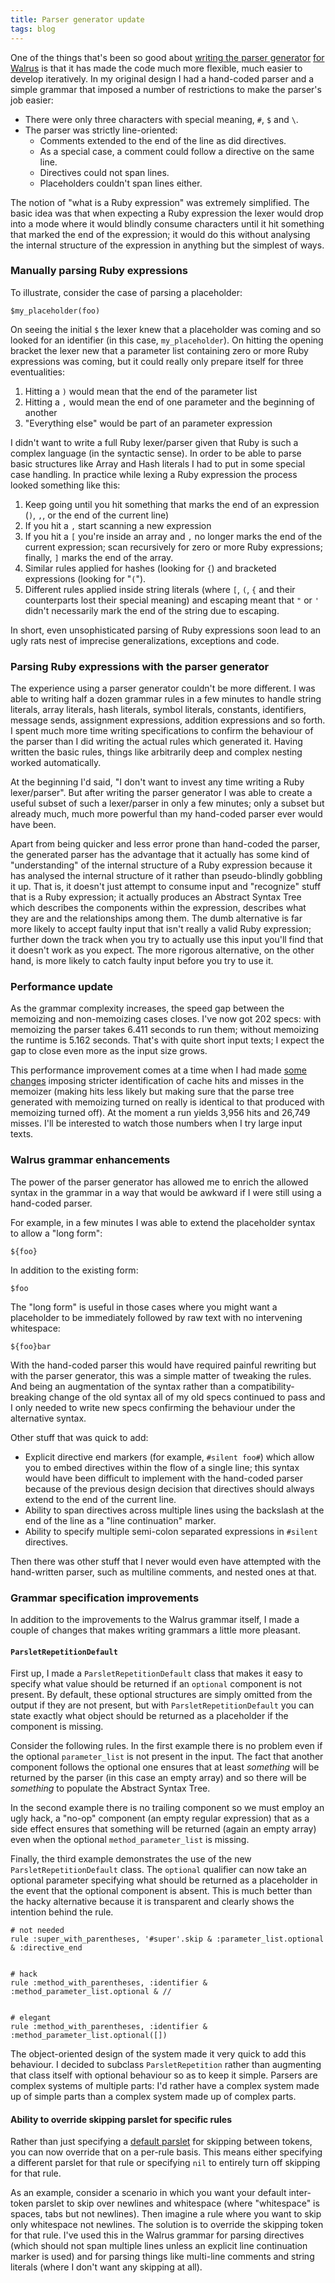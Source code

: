 ```yaml
---
title: Parser generator update
tags: blog
---
```


One of the things that's been so good about [writing the parser generator](http://wincent.com/a/about/wincent/weblog/archives/2007/01/writing_a_parse.php) [for Walrus](http://wincent.com/a/about/wincent/weblog/archives/2007/02/abstract_syntax.php) is that it has made the code much more flexible, much easier to develop iteratively. In my original design I had a hand-coded parser and a simple grammar that imposed a number of restrictions to make the parser's job easier:

-   There were only three characters with special meaning, `#`, `$` and `\`.
-   The parser was strictly line-oriented:
    -   Comments extended to the end of the line as did directives.
    -   As a special case, a comment could follow a directive on the same line.
    -   Directives could not span lines.
    -   Placeholders couldn't span lines either.

The notion of "what is a Ruby expression" was extremely simplified. The basic idea was that when expecting a Ruby expression the lexer would drop into a mode where it would blindly consume characters until it hit something that marked the end of the expression; it would do this without analysing the internal structure of the expression in anything but the simplest of ways.

### Manually parsing Ruby expressions

To illustrate, consider the case of parsing a placeholder:

    $my_placeholder(foo)

On seeing the initial `$` the lexer knew that a placeholder was coming and so looked for an identifier (in this case, `my_placeholder`). On hitting the opening bracket the lexer new that a parameter list containing zero or more Ruby expressions was coming, but it could really only prepare itself for three eventualities:

1.  Hitting a `)` would mean that the end of the parameter list
2.  Hitting a `,` would mean the end of one parameter and the beginning of another
3.  "Everything else" would be part of an parameter expression

I didn't want to write a full Ruby lexer/parser given that Ruby is such a complex language (in the syntactic sense). In order to be able to parse basic structures like Array and Hash literals I had to put in some special case handling. In practice while lexing a Ruby expression the process looked something like this:

1.  Keep going until you hit something that marks the end of an expression (`)`, `,`, or the end of the current line)
2.  If you hit a `,` start scanning a new expression
3.  If you hit a `[` you're inside an array and `,` no longer marks the end of the current expression; scan recursively for zero or more Ruby expressions; finally, `]` marks the end of the array.
4.  Similar rules applied for hashes (looking for `{`) and bracketed expressions (looking for "`(`").
5.  Different rules applied inside string literals (where `[`, `(`, `{` and their counterparts lost their special meaning) and escaping meant that `"` or `'` didn't necessarily mark the end of the string due to escaping.

In short, even unsophisticated parsing of Ruby expressions soon lead to an ugly rats nest of imprecise generalizations, exceptions and code.

### Parsing Ruby expressions with the parser generator

The experience using a parser generator couldn't be more different. I was able to writing half a dozen grammar rules in a few minutes to handle string literals, array literals, hash literals, symbol literals, constants, identifiers, message sends, assignment expressions, addition expressions and so forth. I spent much more time writing specifications to confirm the behaviour of the parser than I did writing the actual rules which generated it. Having written the basic rules, things like arbitrarily deep and complex nesting worked automatically.

At the beginning I'd said, "I don't want to invest any time writing a Ruby lexer/parser". But after writing the parser generator I was able to create a useful subset of such a lexer/parser in only a few minutes; only a subset but already much, much more powerful than my hand-coded parser ever would have been.

Apart from being quicker and less error prone than hand-coded the parser, the generated parser has the advantage that it actually has some kind of "understanding" of the internal structure of a Ruby expression because it has analysed the internal structure of it rather than pseudo-blindly gobbling it up. That is, it doesn't just attempt to consume input and "recognize" stuff that is a Ruby expression; it actually produces an Abstract Syntax Tree which describes the components within the expression, describes what they are and the relationships among them. The dumb alternative is far more likely to accept faulty input that isn't really a valid Ruby expression; further down the track when you try to actually use this input you'll find that it doesn't work as you expect. The more rigorous alternative, on the other hand, is more likely to catch faulty input before you try to use it.

### Performance update

As the grammar complexity increases, the speed gap between the memoizing and non-memoizing cases closes. I've now got 202 specs: with memoizing the parser takes 6.411 seconds to run them; without memoizing the runtime is 5.162 seconds. That's with quite short input texts; I expect the gap to close even more as the input size grows.

This performance improvement comes at a time when I had made [some changes](http://wincent.com/a/about/wincent/weblog/svn-log/archives/2007/02/walrus_r44_6_items_changed.php) imposing stricter identification of cache hits and misses in the memoizer (making hits less likely but making sure that the parse tree generated with memoizing turned on really is identical to that produced with memoizing turned off). At the moment a run yields 3,956 hits and 26,749 misses. I'll be interested to watch those numbers when I try large input texts.

### Walrus grammar enhancements

The power of the parser generator has allowed me to enrich the allowed syntax in the grammar in a way that would be awkward if I were still using a hand-coded parser.

For example, in a few minutes I was able to extend the placeholder syntax to allow a "long form":

    ${foo}

In addition to the existing form:

    $foo

The "long form" is useful in those cases where you might want a placeholder to be immediately followed by raw text with no intervening whitespace:

    ${foo}bar

With the hand-coded parser this would have required painful rewriting but with the parser generator, this was a simple matter of tweaking the rules. And being an augmentation of the syntax rather than a compatibility-breaking change of the old syntax all of my old specs continued to pass and I only needed to write new specs confirming the behaviour under the alternative syntax.

Other stuff that was quick to add:

-   Explicit directive end markers (for example, `#silent foo#`) which allow you to embed directives within the flow of a single line; this syntax would have been difficult to implement with the hand-coded parser because of the previous design decision that directives should always extend to the end of the current line.
-   Ability to span directives across multiple lines using the backslash at the end of the line as a "line continuation" marker.
-   Ability to specify multiple semi-colon separated expressions in `#silent` directives.

Then there was other stuff that I never would even have attempted with the hand-written parser, such as multiline comments, and nested ones at that.

### Grammar specification improvements

In addition to the improvements to the Walrus grammar itself, I made a couple of changes that makes writing grammars a little more pleasant.

#### `ParsletRepetitionDefault`

First up, I made a `ParsletRepetitionDefault` class that makes it easy to specify what value should be returned if an `optional` component is not present. By default, these optional structures are simply omitted from the output if they are not present, but with `ParsletRepetitionDefault` you can state exactly what object should be returned as a placeholder if the component is missing.

Consider the following rules. In the first example there is no problem even if the optional `parameter_list` is not present in the input. The fact that another component follows the optional one ensures that at least _something_ will be returned by the parser (in this case an empty array) and so there will be _something_ to populate the Abstract Syntax Tree.

In the second example there is no trailing component so we must employ an ugly hack, a "no-op" component (an empty regular expression) that as a side effect ensures that something will be returned (again an empty array) even when the optional `method_parameter_list` is missing.

Finally, the third example demonstrates the use of the new `ParsletRepetitionDefault` class. The `optional` qualifier can now take an optional parameter specifying what should be returned as a placeholder in the event that the optional component is absent. This is much better than the hacky alternative because it is transparent and clearly shows the intention behind the rule.

    # not needed
    rule :super_with_parentheses, '#super'.skip & :parameter_list.optional & :directive_end


    # hack
    rule :method_with_parentheses, :identifier & :method_parameter_list.optional & //


    # elegant
    rule :method_with_parentheses, :identifier & :method_parameter_list.optional([])

The object-oriented design of the system made it very quick to add this behaviour. I decided to subclass `ParsletRepetition` rather than augmenting that class itself with optional behaviour so as to keep it simple. Parsers are complex systems of multiple parts: I'd rather have a complex system made up of simple parts than a complex system made up of complex parts.

#### Ability to override skipping parslet for specific rules

Rather than just specifying a [default parslet](http://wincent.com/a/about/wincent/weblog/archives/2007/02/abstract_syntax.php) for skipping between tokens, you can now override that on a per-rule basis. This means either specifying a different parslet for that rule or specifying `nil` to entirely turn off skipping for that rule.

As an example, consider a scenario in which you want your default inter-token parslet to skip over newlines and whitespace (where "whitespace" is spaces, tabs but not newlines). Then imagine a rule where you want to skip only whitespace not newlines. The solution is to override the skipping token for that rule. I've used this in the Walrus grammar for parsing directives (which should not span multiple lines unless an explicit line continuation marker is used) and for parsing things like multi-line comments and string literals (where I don't want any skipping at all).

